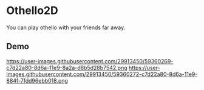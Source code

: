 # Othello2D

You can play othello with your friends far away.

## Demo
https://user-images.githubusercontent.com/29913450/59360269-c7d22a80-8d6a-11e9-8a2a-d8b5d28b7542.png
https://user-images.githubusercontent.com/29913450/59360272-c7d22a80-8d6a-11e9-884f-7fdd96ebb018.png
